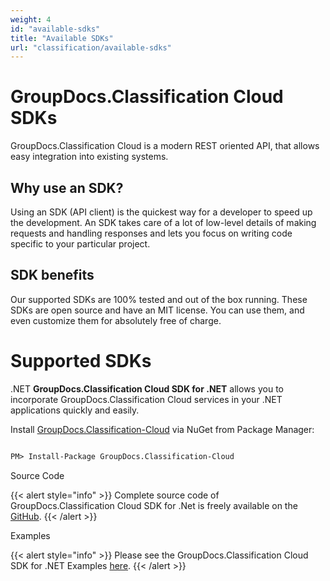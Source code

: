 ```yaml
---
weight: 4
id: "available-sdks"
title: "Available SDKs"
url: "classification/available-sdks"
---
```







# GroupDocs.Classification Cloud SDKs #

GroupDocs.Classification Cloud is a modern REST oriented API, that allows easy integration into existing systems.

## Why use an SDK? ##

Using an SDK (API client) is the quickest way for a developer to speed up the development. An SDK takes care of a lot of low-level details of making requests and handling responses and lets you focus on writing code specific to your particular project.

## SDK benefits ##

Our supported SDKs are 100% tested and out of the box running. These SDKs are open source and have an MIT license. You can use them, and even customize them for absolutely free of charge.

# Supported SDKs #


 .NET
**GroupDocs.Classification Cloud SDK for .NET** allows you to incorporate GroupDocs.Classification Cloud services in your .NET applications quickly and easily.

Install [GroupDocs.Classification-Cloud](https://www.nuget.org/packages/GroupDocs.Classification-Cloud/) via NuGet from Package Manager:

```html 

PM> Install-Package GroupDocs.Classification-Cloud

 ```

Source Code

{{< alert style="info" >}}
Complete source code of GroupDocs.Classification Cloud SDK for .Net is freely available on the [GitHub](https://github.com/groupdocs-classification-cloud/groupdocs-classification-cloud-dotnet).
{{< /alert >}}

Examples

{{< alert style="info" >}}
Please see the GroupDocs.Classification Cloud SDK for .NET Examples [here](https://github.com/groupdocs-classification-cloud/groupdocs-classification-cloud-dotnet/tree/master/GroupDocs.Classification.Cloud.Sdk.Tests).
{{< /alert >}}





 
